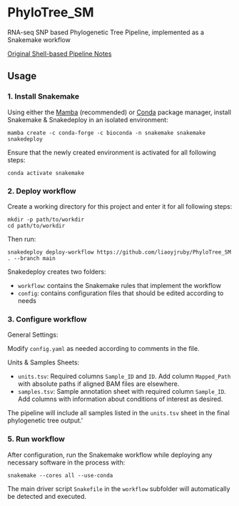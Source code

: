 # PhyloTree_SM

RNA-seq SNP based Phylogenetic Tree Pipeline, implemented as a Snakemake workflow

[Original Shell-based Pipeline Notes](https://docs.google.com/document/d/1BgOVv_zX04O1sf_FatdRbjEjrhTxYfw8i2QTu3F1fp4/edit#heading=h.epnsuaukicdh)

## Usage

### 1. Install Snakemake
Using either the [Mamba](https://mamba.readthedocs.io/en/latest/installation.html) (recommended) or [Conda](https://conda.io/projects/conda/en/latest/user-guide/install/index.html) package manager, install Snakemake & Snakedeploy in an isolated environment:
```shell
mamba create -c conda-forge -c bioconda -n snakemake snakemake snakedeploy
```
Ensure that the newly created environment is activated for all following steps:
```shell
conda activate snakemake
```

### 2. Deploy workflow

Create a working directory for this project and enter it for all following steps:
```shell
mkdir -p path/to/workdir
cd path/to/workdir
```
Then run:
```
snakedeploy deploy-workflow https://github.com/liaoyjruby/PhyloTree_SM . --branch main
```

Snakedeploy creates two folders:
- `workflow`: contains the Snakemake rules that implement the workflow
- `config`: contains configuration files that should be edited according to needs

### 3. Configure workflow

General Settings:

Modify `config.yaml` as needed according to comments in the file.

Units & Samples Sheets:

- `units.tsv`: Required columns `Sample_ID` and `ID`. Add column `Mapped_Path` with absolute paths if aligned BAM files are elsewhere.
- `samples.tsv`: Sample annotation sheet with required column `Sample_ID`. Add columns with information about conditions of interest as desired.

The pipeline will include all samples listed in the `units.tsv` sheet in the final phylogenetic tree output.'

### 5. Run workflow

After configuration, run the Snakemake workflow while deploying any necessary software in the process with:
```shell
snakemake --cores all --use-conda
```
The main driver script `Snakefile` in the `workflow` subfolder will automatically be detected and executed.